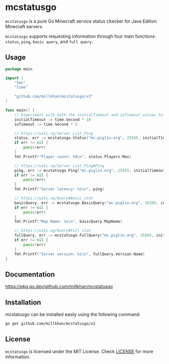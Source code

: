 # mcstatusgo
`mcstatusgo` is a pure Go Minecraft service status checker for Java Edition Minecraft servers.

`mcstatusgo` supports requesting information through four main functions: `status`, `ping`, `basic query`, and `full query`.

## Usage

```go
package main

import (
	"fmt"
	"time"

	"github.com/millkhan/mcstatusgo/v2"
)

func main() {
	// Experiment with both the initialTimeout and ioTimeout values to see what works best.
	initialTimeout := time.Second * 10
	ioTimeout := time.Second * 5

	// https://wiki.vg/Server_List_Ping
	status, err := mcstatusgo.Status("mc.piglin.org", 25565, initialTimeout, ioTimeout)
	if err != nil {
		panic(err)
	}
	fmt.Printf("Player count: %d\n", status.Players.Max)

	// https://wiki.vg/Server_List_Ping#Ping
	ping, err := mcstatusgo.Ping("mc.piglin.org", 25565, initialTimeout, ioTimeout)
	if err != nil {
		panic(err)
	}
	fmt.Printf("Server latency: %s\n", ping)

	// https://wiki.vg/Query#Basic_stat
	basicQuery, err := mcstatusgo.BasicQuery("mc.piglin.org", 25565, initialTimeout, ioTimeout)
	if err != nil {
		panic(err)
	}
	fmt.Printf("Map Name: %s\n", basicQuery.MapName)

	// https://wiki.vg/Query#Full_stat
	fullQuery, err := mcstatusgo.FullQuery("mc.piglin.org", 25565, initialTimeout, ioTimeout)
	if err != nil {
		panic(err)
	}
	fmt.Printf("Server version: %s\n", fullQuery.Version.Name)
}
```

## Documentation

https://pkg.go.dev/github.com/millkhan/mcstatusgo

## Installation

mcstatusgo can be installed easily using the following command:
```bash
go get github.com/millkhan/mcstatusgo/v2
```

## License

`mcstatusgo` is licensed under the MIT License.
Check [LICENSE](LICENSE) for more information.